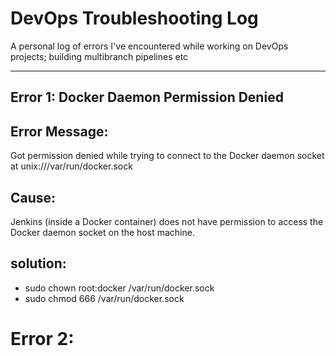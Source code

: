 # DevOps Troubleshooting Log

A personal log of errors I've encountered while working on DevOps projects; building multibranch pipelines etc 

---

## Error 1: Docker Daemon Permission Denied

## Error Message:
Got permission denied while trying to connect to the Docker daemon socket at unix:///var/run/docker.sock
## Cause:
Jenkins (inside a Docker container) does not have permission to access the Docker daemon socket on the host machine.
## solution:
- sudo chown root:docker /var/run/docker.sock
- sudo chmod 666 /var/run/docker.sock

# Error 2: